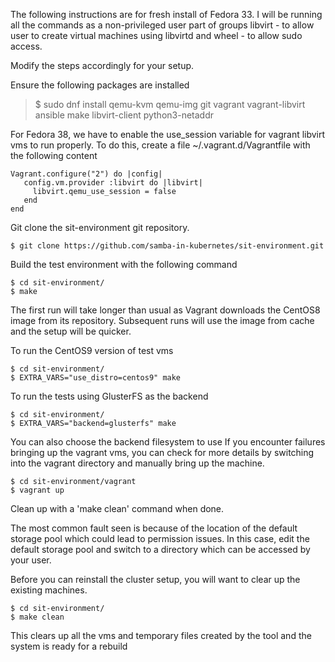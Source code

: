 The following instructions are for fresh install of Fedora 33.
I will be running all the commands as a non-privileged user part of groups
libvirt - to allow user to create virtual machines using libvirtd
and wheel -  to allow sudo access.

Modify the steps accordingly for your setup.

Ensure the following packages are installed
> $ sudo dnf install qemu-kvm qemu-img git vagrant vagrant-libvirt ansible make libvirt-client python3-netaddr 

For Fedora 38, we have to enable the use_session variable for vagrant libvirt vms to run properly. To do this, create a file ~/.vagrant.d/Vagrantfile with the following content
```
Vagrant.configure("2") do |config|
   config.vm.provider :libvirt do |libvirt|
     libvirt.qemu_use_session = false
   end
end
```

Git clone the sit-environment git repository.
```
$ git clone https://github.com/samba-in-kubernetes/sit-environment.git
```

Build the test environment with the following command
```
$ cd sit-environment/
$ make
```

The first run will take longer than usual as Vagrant downloads the CentOS8 image from its repository. Subsequent runs will use the image from cache and the setup will be quicker.

To run the CentOS9 version of test vms
```
$ cd sit-environment/
$ EXTRA_VARS="use_distro=centos9" make
```

To run the tests using GlusterFS as the backend
```
$ cd sit-environment/
$ EXTRA_VARS="backend=glusterfs" make
```

You can also choose the backend filesystem to use
If you encounter failures bringing up the vagrant vms, you can check for more details by switching into the vagrant directory and manually bring up the machine.
```
$ cd sit-environment/vagrant
$ vagrant up
```
Clean up with a 'make clean' command when done.

The most common fault seen is because of the location of the default storage pool which could lead to permission issues. In this case, edit the default storage pool and switch to a directory which can be accessed by your user.

Before you can reinstall the cluster setup, you will want to clear up the existing machines.
```
$ cd sit-environment/
$ make clean
```
This clears up all the vms and temporary files created by the tool and the system is ready for a rebuild

